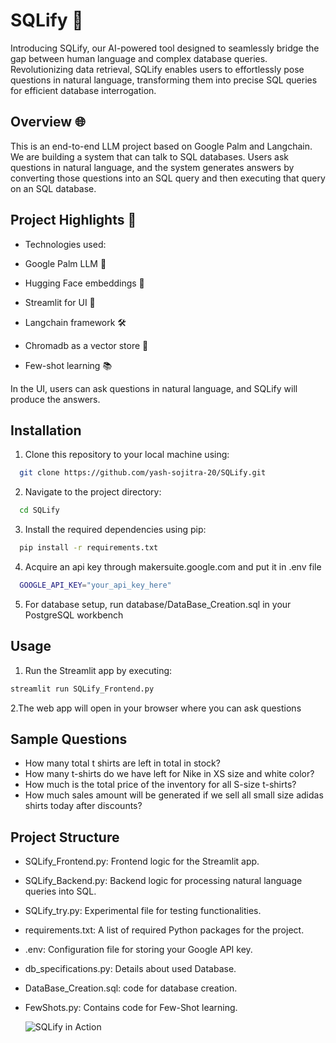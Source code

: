 # SQLify 🚀

Introducing SQLify, our AI-powered tool designed to seamlessly bridge the gap between human language and complex database queries. Revolutionizing data retrieval, SQLify enables users to effortlessly pose questions in natural language, transforming them into precise SQL queries for efficient database interrogation.

## Overview 🌐

This is an end-to-end LLM project based on Google Palm and Langchain. We are building a system that can talk to SQL databases. Users ask questions in natural language, and the system generates answers by converting those questions into an SQL query and then executing that query on an SQL database.

## Project Highlights 🌟

  - Technologies used:
    
  - Google Palm LLM 🌴
  - Hugging Face embeddings 🤗
  - Streamlit for UI 🚀
  - Langchain framework 🛠️
  - Chromadb as a vector store 🧬
  - Few-shot learning 📚

In the UI, users can ask questions in natural language, and SQLify will produce the answers.




## Installation

1. Clone this repository to your local machine using:

```bash
  git clone https://github.com/yash-sojitra-20/SQLify.git
```
2. Navigate to the project directory:

```bash
  cd SQLify
```
3. Install the required dependencies using pip:

```bash
  pip install -r requirements.txt
```
4. Acquire an api key through makersuite.google.com and put it in .env file

```bash
  GOOGLE_API_KEY="your_api_key_here"
```
5. For database setup, run database/DataBase_Creation.sql in your PostgreSQL workbench

## Usage

1. Run the Streamlit app by executing:
```bash
streamlit run SQLify_Frontend.py


```

2.The web app will open in your browser where you can ask questions

## Sample Questions
  - How many total t shirts are left in total in stock?
  - How many t-shirts do we have left for Nike in XS size and white color?
  - How much is the total price of the inventory for all S-size t-shirts?
  - How much sales amount will be generated if we sell all small size adidas shirts today after discounts?
    
 ## Project Structure
  - SQLify_Frontend.py: Frontend logic for the Streamlit app.
  - SQLify_Backend.py: Backend logic for processing natural language queries into SQL.
  - SQLify_try.py: Experimental file for testing functionalities.
  - requirements.txt: A list of required Python packages for the project.
  - .env: Configuration file for storing your Google API key.
  - db_specifications.py: Details about used Database.
  - DataBase_Creation.sql: code for database creation.
  - FewShots.py: Contains code for Few-Shot learning. 
 

    ![SQLify in Action](https://media.wired.com/photos/641337bd5e3ab3be4fe3e789/master/w_1600%2Cc_limit/sql_normal.gif)
